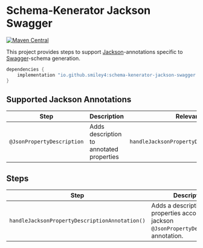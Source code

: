 # Schema-Kenerator Jackson Swagger

[![Maven Central](https://maven-badges.herokuapp.com/maven-central/io.github.smiley4/schema-kenerator-jackson-swagger/badge.svg)](https://maven-badges.herokuapp.com/maven-central/io.github.smiley4/schema-kenerator-jackson-swagger)

This project provides steps to support [Jackson](https://github.com/FasterXML/jackson-annotations)-annotations specific to [Swagger](https://github.com/swagger-api/swagger-parser)-schema generation.

```kotlin
dependencies {
    implementation "io.github.smiley4:schema-kenerator-jackson-swagger:<VERSION>"
}
```

## Supported Jackson Annotations

| Step                       | Description                              | Relevant Steps                                 |
|----------------------------|------------------------------------------|------------------------------------------------|
| `@JsonPropertyDescription` | Adds description to annotated properties | `handleJacksonPropertyDescriptionAnnotation()` |

## Steps

| Step                                           | Description                                                                                      |
|------------------------------------------------|--------------------------------------------------------------------------------------------------|
| `handleJacksonPropertyDescriptionAnnotation()` | Adds a description to properties according to the jackson `@JsonPropertyDescription`-annotation. |
